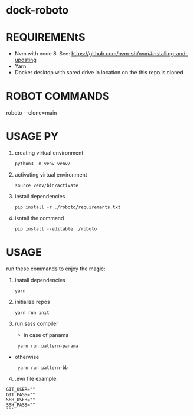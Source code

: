 # dock-roboto

# REQUIREMENtS

- Nvm with node 8. See: https://github.com/nvm-sh/nvm#installing-and-updating
- Yarn
- Docker desktop with sared drive in location on the this repo is cloned

# ROBOT COMMANDS

roboto --clone=main

# USAGE PY

1. creating virtual environment

   ```
   python3 -m venv venv/
   ```

2. activating virtual environment

   ```
   source venv/bin/activate
   ```

3. install dependencies

   ```
   pip install -r ./roboto/requirements.txt
   ```

4. isntall the command

   ```
   pip install --editable ./roboto
   ```

# USAGE

run these commands to enjoy the magic:

1. inatall dependencies

   ```
   yarn
   ```

2. initialize repos

   ```
   yarn run init
   ```

3. run sass compiler

   - in case of panama

   ```
    yarn run pattern-panama
   ```

- otherwise

  ```
   yarn run pattern-bb
  ```

4. .evn file example:

````
GIT_USER=""
GIT_PASS=""
SSH_USER=""
SSH_PASS=""
```
````
